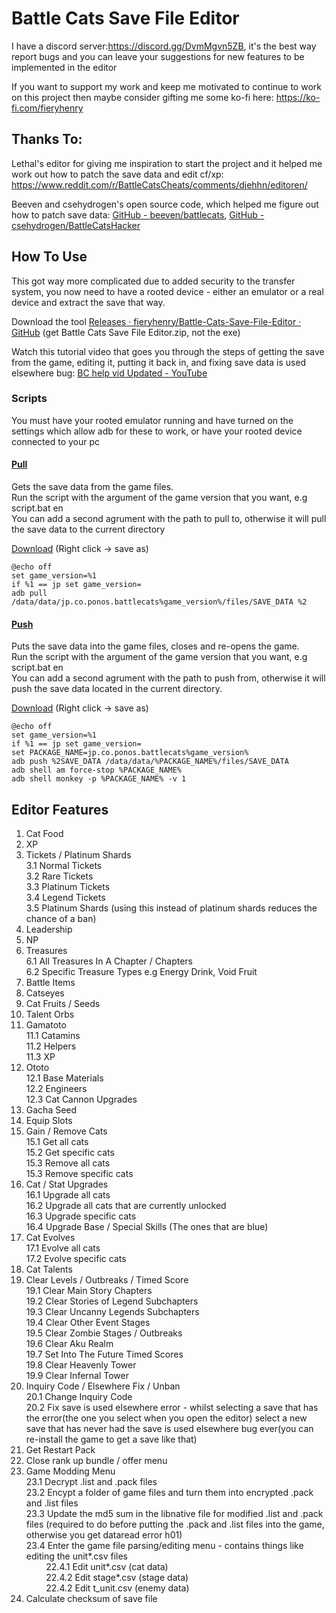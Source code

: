 # Battle Cats Save File Editor

I have a discord server:https://discord.gg/DvmMgvn5ZB, it's the best way report bugs and you can leave your suggestions for new features to be implemented in the editor

If you want to support my work and keep me motivated to continue to work
 on this project then maybe consider gifting me some ko-fi here: https://ko-fi.com/fieryhenry

## Thanks To:

Lethal's editor for giving me inspiration to start the 
project and it helped me work out how to patch the save data and edit 
cf/xp: https://www.reddit.com/r/BattleCatsCheats/comments/djehhn/editoren/

Beeven and csehydrogen's open source code, which helped me figure out how to patch save data: [GitHub - beeven/battlecats](https://github.com/beeven/battlecats), [GitHub - csehydrogen/BattleCatsHacker](https://github.com/csehydrogen/BattleCatsHacker)

## How To Use

This got way more complicated due to added security to the
 transfer system, you now need to have a rooted device - either an 
emulator or a real device and extract the save that way.

Download the tool [Releases · fieryhenry/Battle-Cats-Save-File-Editor · GitHub](https://github.com/fieryhenry/Battle-Cats-Save-File-Editor/releases) (get Battle Cats Save File Editor.zip, not the exe)

Watch this tutorial video that goes you 
through the steps of getting the save from the game, editing it, putting
 it back in, and fixing save data is used elsewhere bug: [BC help vid Updated - YouTube](https://youtu.be/D6hPnJTlq-U)

### Scripts
You must have your rooted emulator running and have turned on the settings which allow adb for these to work, or have your rooted device connected to your pc
#### <u>Pull</u>
Gets the save data from the game files.<br>
Run the script with the argument of the game version that you want, e.g script.bat en<br>
You can add a second agrument with the path to pull to, otherwise it will pull the save data to the current directory

[Download](https://raw.githubusercontent.com/fieryhenry/Battle-Cats-Save-File-Editor/main/Batch%20Scripts/adb_pull.bat) (Right click -> save as)

```batch
@echo off
set game_version=%1
if %1 == jp set game_version=
adb pull /data/data/jp.co.ponos.battlecats%game_version%/files/SAVE_DATA %2
```

#### <u>Push</u>
Puts the save data into the game files, closes and re-opens the game.<br>
Run the script with the argument of the game version that you want, e.g script.bat en<br>
You can add a second agrument with the path to push from, otherwise it will push the save data located in the current directory.

[Download](https://raw.githubusercontent.com/fieryhenry/Battle-Cats-Save-File-Editor/main/Batch%20Scripts/adb_push.bat) (Right click -> save as)

```batch
@echo off
set game_version=%1
if %1 == jp set game_version=
set PACKAGE_NAME=jp.co.ponos.battlecats%game_version%
adb push %2SAVE_DATA /data/data/%PACKAGE_NAME%/files/SAVE_DATA
adb shell am force-stop %PACKAGE_NAME%
adb shell monkey -p %PACKAGE_NAME% -v 1
```

## Editor Features

1. Cat Food
2. XP
3. Tickets / Platinum Shards<br>
   3.1 Normal Tickets<br>3.2 Rare Tickets<br>3.3 Platinum Tickets<br>3.4 Legend Tickets<br>3.5 Platinum Shards (using this instead of platinum shards reduces the chance of a ban)<br>
4. Leadership
5. NP
6. Treasures<br>6.1 All Treasures In A Chapter / Chapters<br>6.2 Specific Treasure Types e.g Energy Drink, Void Fruit<br>
7. Battle Items
8. Catseyes
9. Cat Fruits / Seeds
10. Talent Orbs
11. Gamatoto<br>11.1 Catamins<br>11.2 Helpers<br>11.3 XP<br>
12. Ototo<br>12.1 Base Materials<br>12.2 Engineers<br>12.3 Cat Cannon Upgrades<br>
13. Gacha Seed
14. Equip Slots
15. Gain / Remove Cats<br>15.1 Get all cats<br>15.2 Get specific cats<br>15.3 Remove all cats<br>15.3 Remove specific cats<br>
16. Cat / Stat Upgrades<br>16.1 Upgrade all cats<br>16.2 Upgrade all cats that are currently unlocked<br>16.3 Upgrade specific cats<br>16.4 Upgrade Base / Special Skills (The ones that are blue)<br>
17. Cat Evolves<br>17.1 Evolve all cats<br>17.2 Evolve specific cats<br>
18. Cat Talents<br>
19. Clear Levels / Outbreaks / Timed Score<br>19.1 Clear Main Story Chapters<br>19.2 Clear Stories of Legend Subchapters<br>19.3 Clear Uncanny Legends Subchapters<br>19.4 Clear Other Event Stages<br>19.5 Clear Zombie Stages / Outbreaks<br>19.6 Clear Aku Realm<br>19.7 Set Into The Future Timed Scores<br>19.8 Clear Heavenly Tower<br>19.9 Clear Infernal Tower<br>
20. Inquiry Code / Elsewhere Fix / Unban<br>20.1 Change Inquiry Code<br>20.2 Fix save is used elsewhere error - whilst selecting a save that has the error(the one you select when you open the editor) select a new save that has never had the save is used elsewhere bug ever(you can re-install the game to get a save like that)<br>
21. Get Restart Pack<br>
22. Close rank up bundle / offer menu<br>
23. Game Modding Menu<br>23.1 Decrypt .list and .pack files<br>23.2 Encypt a folder of game files and turn them into encrypted .pack and .list files<br>23.3 Update the md5 sum in the libnative file for modified .list and .pack files (required to do before putting the .pack and .list files into the game, otherwise you get dataread error h01)<br>23.4 Enter the game file parsing/editing menu - contains things like editing the unit*.csv files<br>&nbsp;&nbsp;&nbsp;&nbsp;&nbsp;&nbsp;&nbsp;&nbsp;22.4.1 Edit unit*.csv (cat data)<br>&nbsp;&nbsp;&nbsp;&nbsp;&nbsp;&nbsp;&nbsp;&nbsp;22.4.2 Edit stage*.csv (stage data)<br>&nbsp;&nbsp;&nbsp;&nbsp;&nbsp;&nbsp;&nbsp;&nbsp;22.4.2 Edit t_unit.csv (enemy data)<br>
24. Calculate checksum of save file
